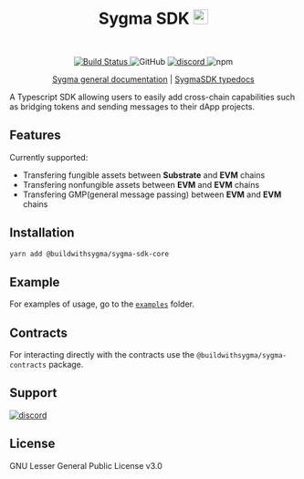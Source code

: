 <div align="center">
    <h1>Sygma SDK <img src="assets/logo.svg" alt="" height="26px"></h1>
</div>
<br>
<p align="center">
  <a href="https://github.com/sygmaprotocol/sygma-sdk/actions/workflows/ci.yaml">
    <img src="https://github.com/sygmaprotocol/sygma-sdk/actions/workflows/ci.yaml/badge.svg" alt="Build Status">
  </a>
    <img alt="GitHub" src="https://img.shields.io/github/license/sygmaprotocol/sygma-sdk">
  <a href="https://www.npmjs.com/package/@buildwithsygma/sygma-sdk-core">
  <a href="https://discord.gg/ykXsJKfhgq">
    <img alt="discord" src="https://img.shields.io/discord/593655374469660673?label=Discord&logo=discord&style=flat" />
  </a>
    <img alt="npm" src="https://img.shields.io/npm/v/@buildwithsygma/sygma-sdk-core">
  </a>
</p>
<p align="center">
  <a href="https://docs.buildwithsygma.com/">Sygma general documentation</a>
  |
  <a href="https://sygmaprotocol.github.io/sygma-sdk/">SygmaSDK typedocs</a>
</p>

A Typescript SDK allowing users to easily add cross-chain capabilities such as bridging tokens and sending messages to their dApp projects.

## Features

Currently supported:

- Transfering fungible assets between **Substrate** and **EVM** chains
- Transfering nonfungible assets between **EVM** and **EVM** chains
- Transfering GMP(general message passing) between **EVM** and **EVM** chains

## Installation

```bash
yarn add @buildwithsygma/sygma-sdk-core
```

## Example

For examples of usage, go to the [`examples`](./examples/) folder.

## Contracts

For interacting directly with the contracts use the `@buildwithsygma/sygma-contracts` package.

## Support

<a href="https://discord.gg/ykXsJKfhgq">
  <img alt="discord" src="https://img.shields.io/discord/593655374469660673?label=Discord&logo=discord&style=flat" />
</a>

## License

GNU Lesser General Public License v3.0
